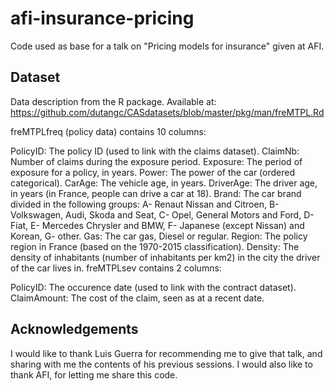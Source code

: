 # afi-insurance-pricing

Code used as base for a talk on "Pricing models for insurance" given at AFI. 

## Dataset
Data description from the R package. Available at: https://github.com/dutangc/CASdatasets/blob/master/pkg/man/freMTPL.Rd

freMTPLfreq (policy data) contains 10 columns:

PolicyID: The policy ID (used to link with the claims dataset).
ClaimNb: Number of claims during the exposure period.
Exposure: The period of exposure for a policy, in years.
Power: The power of the car (ordered categorical).
CarAge: The vehicle age, in years.
DriverAge: The driver age, in years (in France, people can drive a car at 18).
Brand: The car brand divided in the following groups: A- Renaut Nissan and Citroen, B- Volkswagen, Audi, Skoda and Seat, C- Opel, General Motors and Ford, D- Fiat, E- Mercedes Chrysler and BMW, F- Japanese (except Nissan) and Korean, G- other.
Gas: The car gas, Diesel or regular.
Region: The policy region in France (based on the 1970-2015 classification).
Density: The density of inhabitants (number of inhabitants per km2) in the city the driver of the car lives in.
freMTPLsev contains 2 columns:

PolicyID: The occurence date (used to link with the contract dataset).
ClaimAmount: The cost of the claim, seen as at a recent date.

## Acknowledgements
I would like to thank Luis Guerra for recommending me to give that talk, and sharing with me the contents of his previous sessions. I would also like to thank AFI, for letting me share this code. 

